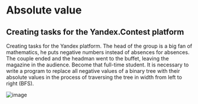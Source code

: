 # Absolute value
## Creating tasks for the Yandex.Contest platform

Creating tasks for the Yandex platform.
The head of the group is a big fan of mathematics, he puts negative numbers instead of absences for absences. The couple ended and the headman went to the buffet, leaving the magazine in the audience. Become that full-time student.
It is necessary to write a program to replace all negative values of a binary tree with their absolute values in the process of traversing the tree in width from left to right (BFS).

![image](https://github.com/NoviMar/Polygon-Codeforces/assets/141076996/120c36b1-f4d1-4242-af4f-c3dc42317862)

